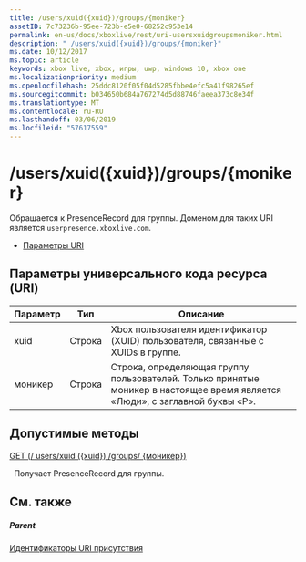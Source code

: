 ```yaml
---
title: /users/xuid({xuid})/groups/{moniker}
assetID: 7c73236b-95ee-723b-e5e0-68252c953e14
permalink: en-us/docs/xboxlive/rest/uri-usersxuidgroupsmoniker.html
description: " /users/xuid({xuid})/groups/{moniker}"
ms.date: 10/12/2017
ms.topic: article
keywords: xbox live, xbox, игры, uwp, windows 10, xbox one
ms.localizationpriority: medium
ms.openlocfilehash: 25ddc8120f05f04d5285fbbe4efc5a41f98265ef
ms.sourcegitcommit: b034650b684a767274d5d88746faeea373c8e34f
ms.translationtype: MT
ms.contentlocale: ru-RU
ms.lasthandoff: 03/06/2019
ms.locfileid: "57617559"
---
```

# <a name="usersxuidxuidgroupsmoniker"></a>/users/xuid({xuid})/groups/{moniker}
Обращается к PresenceRecord для группы. Доменом для таких URI является `userpresence.xboxlive.com`.
 
  * [Параметры URI](#ID4EV)
 
<a id="ID4EV"></a>

 
## <a name="uri-parameters"></a>Параметры универсального кода ресурса (URI)
 
| Параметр| Тип| Описание| 
| --- | --- | --- | 
| xuid| Строка| Xbox пользователя идентификатор (XUID) пользователя, связанные с XUIDs в группе.| 
| моникер| Строка| Строка, определяющая группу пользователей. Только принятые моникер в настоящее время является «Люди», с заглавной буквы «P».| 
  
<a id="ID4E4B"></a>

 
## <a name="valid-methods"></a>Допустимые методы

[GET (/ users/xuid ({xuid}) /groups/ {моникер})](uri-usersxuidgroupsmonikerget.md)

&nbsp;&nbsp;Получает PresenceRecord для группы.
 
<a id="ID4EHC"></a>

 
## <a name="see-also"></a>См. также
 
<a id="ID4EJC"></a>

 
##### <a name="parent"></a>Parent 

[Идентификаторы URI присутствия](atoc-reference-presence.md)

   